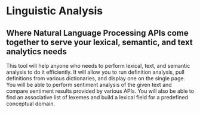 # Linguistic Analysis

## Where Natural Language Processing APIs come together to serve your lexical, semantic, and text analytics needs

This tool will help anyone who needs to perform lexical, text, and semantic analysis to do it efficiently. It will allow you to run definition analysis, pull definitions from various dictionaries, and display one on the single page. You will be able to perform sentiment analysis of the given text and compare sentiment results provided by various APIs. You will also be able to find an associative list of lexemes and build a lexical field for a predefined conceptual domain.
